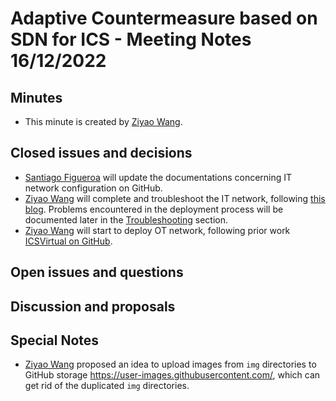 # Adaptive Countermeasure based on SDN for ICS - Meeting Notes 16/12/2022

## Minutes

- This minute is created by [Ziyao Wang](ziyao.wang@se19.qmul.ac.uk).

## Closed issues and decisions

- [Santiago Figueroa](sfigueroa@ceit.es) will update the documentations concerning IT network configuration on GitHub.
- [Ziyao Wang](ziyao.wang@se19.qmul.ac.uk) will complete and troubleshoot the IT network, following [this blog](https://brezular.com/2017/09/07/enterprise-network-on-gns3-part-1-introduction/). Problems encountered in the deployment process will be documented later in the [Troubleshooting](/README.md#troubleshooting) section.
- [Ziyao Wang](ziyao.wang@se19.qmul.ac.uk) will start to deploy OT network, following prior work [ICSVirtual on GitHub](https://github.com/sfl0r3nz05/ICSVirtual).

## Open issues and questions

## Discussion and proposals

## Special Notes

- [Ziyao Wang](ziyao.wang@se19.qmul.ac.uk) proposed an idea to upload images from `img` directories to GitHub storage https://user-images.githubusercontent.com/, which can get rid of the duplicated `img` directories.